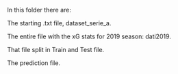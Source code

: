 In this folder there are:

The starting .txt file, dataset_serie_a.

The entire file with the xG stats for 2019 season: dati2019. 

That file split in Train and Test file. 

The prediction file. 
